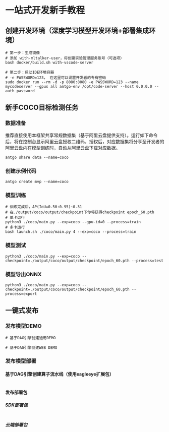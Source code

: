 # 一站式开发新手教程

## 创建开发环境（深度学习模型开发环境+部署集成环境）
```
# 第一步：生成镜像
# 添加 with-mltalker-user，将创建实验管理服务账号（可选项）
bash docker/build.sh with-vscode-server

# 第二步：启动IDE环境容器
# -e PASSWORD=123， 在这里可以设置开发者的专有密码
sudo docker run --rm -d -p 8080:8080 -e PASSWORD=123 --name mycodeserver --gpus all antgo-env /opt/code-server --host 0.0.0.0 --auth password

```

## 新手COCO目标检测任务
### 数据准备
推荐直接使用本框架共享常规数据集（基于阿里云盘提供支持）。运行如下命令后，将在控制台显示阿里云盘授权二维码，授权后，对应数据集将分享至开发者的阿里云盘内在模型训练时，自动从阿里云盘下载对应数据。
```
antgo share data --name=coco
```

### 创建示例代码
```
antgo create mvp --name=coco
```

### 模型训练
```
# 训练完成后，AP(IoU=0.50:0.95)~0.31
# 在./output/coco/output/checkpoint下你将获得checkpoint epoch_60.pth
# 单卡运行
python3 ./coco/main.py --exp=coco --gpu-id=0 --process=train
# 多卡运行
bash launch.sh ./coco/main.py 4 --exp=coco --process=train

```
### 模型测试
```
python3 ./coco/main.py --exp=coco --checkpoint=./output/coco/output/checkpoint/epoch_60.pth --process=test
```

### 模型导出ONNX
```
python3 ./coco/main.py --exp=coco --checkpoint=./output/coco/output/checkpoint/epoch_60.pth --process=export
```

## 一键式发布
### 发布模型DEMO
```
# 基于DAG引擎创建通用DEMO

# 基于DAG引擎创建WEB DEMO

```
### 发布模型部署
#### 基于DAG引擎创建算子流水线（使用eagleeye扩展包）
```
```
#### 发布部署包
##### SDK部署包
```
```
##### 云端部署包
```
```